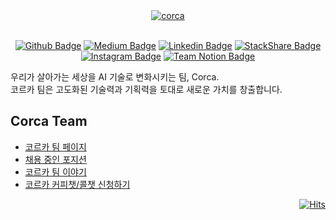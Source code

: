 <div align="center">
  <a href="https://github.com/corca-ai">
      <picture>
        <source media="(prefers-color-scheme: dark)" srcset="https://github.com/corca-ai/.github/assets/51875059/8deb9281-eff8-490a-b652-58f248e4a084">
        <img alt="corca" src="https://github.com/corca-ai/.github/assets/51875059/4cb1ff78-cd12-4ebe-94d1-a040e90a7910">
      </picture>
  </a>
  
  <br/>
  <br/>
  
  [![Github Badge](https://img.shields.io/badge/github-corca_ai-1f2329?logo=github)](https://github.com/corca-ai) 
  [![Medium Badge](https://img.shields.io/badge/medium-tech_blog-black.svg?logo=medium)](https://medium.com/corca)
  [![Linkedin Badge](https://img.shields.io/badge/Linkedin-corca-0b66c2.svg?logo=Linkedin&title_bg=%230b66c2)](https://www.linkedin.com/company/corca-ai/)
  [![StackShare Badge](https://img.shields.io/badge/stackshare-tech_stack-008ff9.svg?logo=stackshare&logoColor=fff)](https://stackshare.io/corca/corcas-tech-stack)
  [![Instagram Badge](https://img.shields.io/badge/Instagram-corca-dd2a7b.svg?logo=instagram&logoColor=fff)](https://www.instagram.com/corca_ai/)
  [![Team Notion Badge](https://img.shields.io/badge/Notion-corca_team-121212.svg?logo=notion&logoColor=fff)](https://www.corca.team/)

</div>

우리가 살아가는 세상을 AI 기술로 변화시키는 팀, Corca.  
코르카 팀은 고도화된 기술력과 기획력을 토대로 새로운 가치를 창출합니다.

## Corca Team 

* [코르카 팀 페이지](https://www.corca.team/)
* [채용 중인 포지션](https://www.corca.team/658205b8-ddd1-4ce4-91bf-8dc387e4480b)
* [코르카 팀 이야기](https://www.corca.team/07a68721-9c8a-41a5-8c41-54772450f394)
* [코르카 커피챗/콜챗 신청하기](https://docs.google.com/forms/d/e/1FAIpQLSc0qvln9mt7kfUOD0C5GrlnAhlal329IZ4IeDGFUx9-yj-QbQ/viewform)

<div align="right">

[![Hits](https://hits.seeyoufarm.com/api/count/incr/badge.svg?url=https%3A%2F%2Fgithub.com%2Fcorca-ai%2F&count_bg=%230362B7&title_bg=%23555555&icon=&icon_color=%23E7E7E7&title=hits&edge_flat=false)](https://hits.seeyoufarm.com)

</div>
